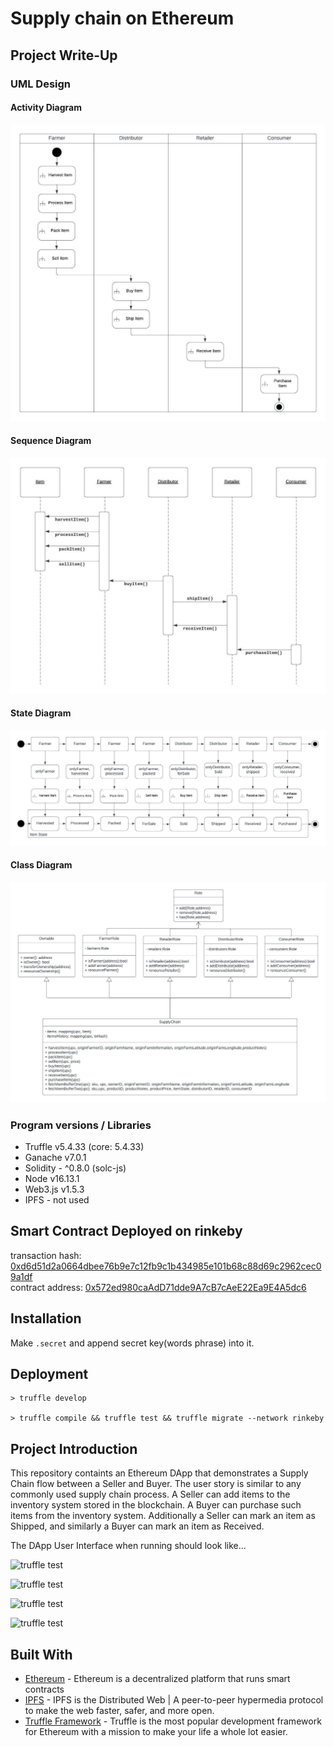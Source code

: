 # Supply chain on Ethereum

## Project Write-Up

### UML Design

#### Activity Diagram
![Activity Diagram](project-6/uml/activity.jpeg)<br>
#### Sequence Diagram
![Sequence Diagram](project-6/uml/sequence.jpeg)<br>
#### State Diagram
![State Diagram](project-6/uml/state.jpeg)<br>
#### Class Diagram
![Class Diagram](project-6/uml/class.jpeg)<br>

### Program versions / Libraries
* Truffle v5.4.33 (core: 5.4.33)
* Ganache v7.0.1
* Solidity - ^0.8.0 (solc-js)
* Node v16.13.1
* Web3.js v1.5.3
* IPFS - not used

## Smart Contract Deployed on rinkeby
   transaction hash:    [0xd6d51d2a0664dbee76b9e7c12fb9c1b434985e101b68c88d69c2962cec09a1df](https://rinkeby.etherscan.io/tx/0xd6d51d2a0664dbee76b9e7c12fb9c1b434985e101b68c88d69c2962cec09a1df)<br/>
   contract address:    [0x572ed980caAdD71dde9A7cB7cAeE22Ea9E4A5dc6](https://rinkeby.etherscan.io/address/0x572ed980caadd71dde9a7cb7caee22ea9e4a5dc6)<br/>

## Installation

Make `.secret` and append secret key(words phrase) into it.

## Deployment

```shell
> truffle develop

> truffle compile && truffle test && truffle migrate --network rinkeby
```


## Project Introduction
This repository containts an Ethereum DApp that demonstrates a Supply Chain flow between a Seller and Buyer. The user story is similar to any commonly used supply chain process. A Seller can add items to the inventory system stored in the blockchain. A Buyer can purchase such items from the inventory system. Additionally a Seller can mark an item as Shipped, and similarly a Buyer can mark an item as Received.

The DApp User Interface when running should look like...

![truffle test](images/ftc_product_overview.png)

![truffle test](images/ftc_farm_details.png)

![truffle test](images/ftc_product_details.png)

![truffle test](images/ftc_transaction_history.png)


## Built With
* [Ethereum](https://www.ethereum.org/) - Ethereum is a decentralized platform that runs smart contracts
* [IPFS](https://ipfs.io/) - IPFS is the Distributed Web | A peer-to-peer hypermedia protocol
to make the web faster, safer, and more open.
* [Truffle Framework](http://truffleframework.com/) - Truffle is the most popular development framework for Ethereum with a mission to make your life a whole lot easier.
